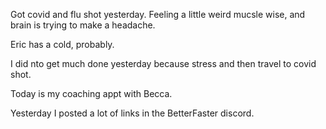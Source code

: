 Got covid and flu shot yesterday. Feeling a little weird mucsle wise, and brain is trying to make a headache. 

Eric has a cold, probably. 

I did nto get much done yesterday because stress and then travel to covid shot. 

Today is my coaching appt with Becca. 

Yesterday I posted a lot of links in the BetterFaster discord. 